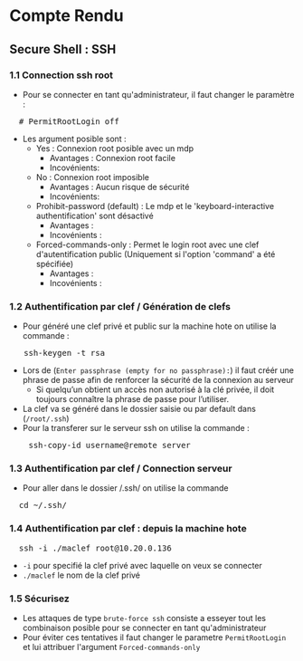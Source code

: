 # Compte Rendu

## Secure Shell : SSH

### 1.1 Connection ssh root 

- Pour se connecter en tant qu'administrateur, il faut changer le paramètre : 
<pre>
  # PermitRootLogin off
</pre>
- Les argument posible sont :
  - Yes : Connexion root posible avec un mdp
    - Avantages : Connexion root facile
    - Incovénients:   
  - No : Connexion root imposible
    - Avantages : Aucun risque de sécurité
    - Incovénients:
  - Prohibit-password (default) : Le mdp et le 'keyboard-interactive authentification' sont désactivé
    - Avantages : 
    - Incovénients :  
  - Forced-commands-only : Permet le login root avec une clef d'autentification public (Uniquement si l'option 'command' a été spécifiée)
    - Avantages :
    - Incovénients :
   
### 1.2 Authentification par clef / Génération de clefs

- Pour généré une clef privé et public sur la machine hote on utilise la commande :
<pre>
   ssh-keygen -t rsa  
</pre>
- Lors de (`Enter passphrase (empty for no passphrase):`) il faut créér une phrase de passe afin de renforcer la sécurité de la connexion au serveur
  - Si quelqu’un obtient un accès non autorisé à la clé privée, il doit toujours connaître la phrase de passe pour l’utiliser.  
- La clef va se généré dans le dossier saisie ou par default dans (`/root/.ssh`)
- Pour la transferer sur le serveur ssh on utilise la commande :
<pre>
    ssh-copy-id username@remote_server
</pre> 
### 1.3 Authentification par clef / Connection serveur
- Pour aller dans le dossier /.ssh/ on utilise la commande
<pre>
  cd ~/.ssh/
</pre>

### 1.4 Authentification par clef : depuis la machine hote
<pre>
  ssh -i ./maclef root@10.20.0.136
</pre>
  - `-i` pour specifié la clef privé avec laquelle on veux se connecter
  - `./maclef` le nom de la clef privé
### 1.5 Sécurisez

- Les attaques de type `brute-force ssh` consiste a esseyer tout les combinaison posible pour se connecter en tant qu'administrateur
- Pour éviter ces tentatives il faut changer le parametre `PermitRootLogin` et lui attribuer l'argument `Forced-commands-only`



